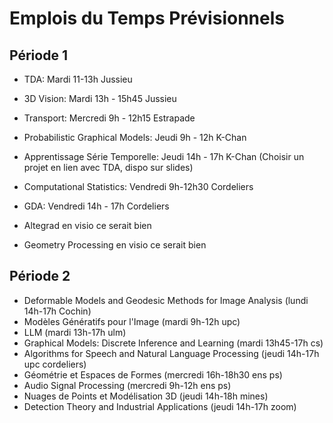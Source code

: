 # Emplois du Temps Prévisionnels

## Période 1
- TDA: Mardi 11-13h Jussieu
- 3D Vision: Mardi 13h - 15h45 Jussieu
- Transport: Mercredi 9h - 12h15 Estrapade
- Probabilistic Graphical Models: Jeudi 9h - 12h K-Chan
- Apprentissage Série Temporelle: Jeudi 14h - 17h K-Chan (Choisir un projet en lien avec TDA, dispo sur slides)
- Computational Statistics: Vendredi 9h-12h30 Cordeliers
- GDA: Vendredi 14h - 17h Cordeliers

- Altegrad en visio ce serait bien
- Geometry Processing en visio ce serait bien


## Période 2
- Deformable Models and Geodesic Methods for Image Analysis (lundi 14h-17h Cochin)
- Modèles Génératifs pour l'Image (mardi 9h-12h upc)
- LLM (mardi 13h-17h ulm)
- Graphical Models: Discrete Inference and Learning (mardi 13h45-17h cs)
- Algorithms for Speech and Natural Language Processing (jeudi 14h-17h upc cordeliers)
- Géométrie et Espaces de Formes (mercredi 16h-18h30 ens ps)
- Audio Signal Processing (mercredi 9h-12h ens ps)
- Nuages de Points et Modélisation 3D (jeudi 14h-18h mines)
- Detection Theory and Industrial Applications (jeudi 14h-17h zoom)
